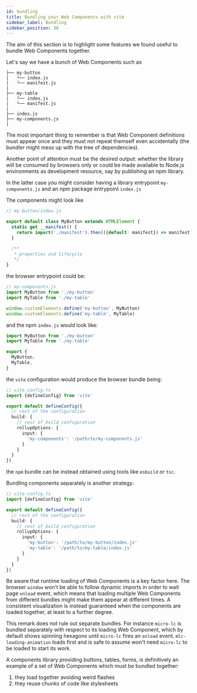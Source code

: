 ```yaml
---
id: bundling
title: Bundling your Web Components with vite
sidebar_label: Bundling
sidebar_position: 30
---
```


The aim of this section is to highlight some features we found useful to bundle Web Components together.

Let's say we have a bunch of Web Components such as

```text
├── my-button
|   └── index.js
|   └── manifest.js
|
├── my-table
|   └── index.js
|   └── manifest.js
|
├── index.js
├── my-components.js
|
```

The most important thing to remember is that Web Component definitions must appear once and they must not repeat themself even accidentally (the bundler might mess up with the tree of dependencies).

Another point of attention must be the desired output: whether the library will be consumed by browsers only or could be made available to Node.js environments as development resource, say by publishing an npm library.

In the latter case you might consider having a library entrypoint `my-components.js` and an npm package entrypoint `index.js`

The components might look like

```javascript
// my-button/index.js

export default class MyButton extends HTMLElement {
  static get __manifest() {
    return import('./manifest').then(({default: manifest}) => manifest)
  }

  /**
   * properties and lifecycle
   */
}
```

the browser entrypoint could be:

```javascript
// my-components.js
import MyButton from './my-button'
import MyTable from './my-table'

window.customElements.define('my-button', MyButton)
window.customElements.define('my-table', MyTable)
```

and the npm `index.js` would look like:

```javascript
import MyButton from './my-button'
import MyTable from './my-table'

export {
  MyButton,
  MyTable,
}
```

the `vite` configuration would produce the browser bundle being:

```typescript
// vite.config.ts
import {defineConfig} from 'vite'

export default defineConfig({
  // rest of the configuration
  build: {
    // rest of build configuration
    rollupOptions: {
      input: {
        'my-components': '/path/to/my-components.js'
      }
    }
  }
})
```

the `npm` bundle can be instead obtained using tools like `esbuild` or `tsc`.

Bundling components separately is another strategy:

```typescript
// vite.config.ts
import {defineConfig} from 'vite'

export default defineConfig({
  // rest of the configuration
  build: {
    // rest of build configuration
    rollupOptions: {
      input: {
        'my-button': '/path/to/my-button/index.js'
        'my-table': '/path/to/my-table/index.js'
      }
    }
  }
})
```

Be aware that runtime loading of Web Components is a key factor here. The browser `window` won't be able to follow dynamic imports in order to wait page `onload` event, which means that loading multiple Web Components from different bundles might make them appear at different times. A consistent visualization is instead guaranteed when the components are loaded together, at least to a further degree.

This remark does not rule out separate bundles. For instance `micro-lc` is bundled separately with respect to its loading Web Component, which by default shows spinning hexagons until `micro-lc` fires an `onload` event. `mlc-loading-animation` loads first and is safe to assume won't need `micro-lc` to be loaded to start its work.

A components library providing buttons, tables, forms, is definitively an example of a set of Web Components which must be bundled together:

1. they load together avoiding weird flashes
2. they reuse chunks of code like stylesheets
